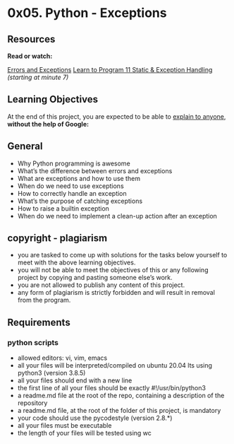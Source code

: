 # 0x05. Python - Exceptions

## Resources
**Read or watch:**

[Errors and Exceptions](https://intranet.alxswe.com/rltoken/Yj7sDOzmKwICSHr7WEAW3A)
[Learn to Program 11 Static & Exception Handling](https://intranet.alxswe.com/rltoken/xASzXarhF1sBhzYkJ14LvQ) *(starting at minute 7)*


## Learning Objectives
At the end of this project, you are expected to be able to [explain to anyone](https://intranet.alxswe.com/rltoken/nbatZmfQyeB03w9ipyFhSw), **without the help of Google:**


## General
- Why Python programming is awesome
- What’s the difference between errors and exceptions
- What are exceptions and how to use them
- When do we need to use exceptions
- How to correctly handle an exception
- What’s the purpose of catching exceptions
- How to raise a builtin exception
- When do we need to implement a clean-up action after an exception

## copyright - plagiarism
- you are tasked to come up with solutions for the tasks below yourself to meet with the above learning objectives.
- you will not be able to meet the objectives of this or any following project by copying and pasting someone else’s work.
- you are not allowed to publish any content of this project.
- any form of plagiarism is strictly forbidden and will result in removal from the program.

## Requirements

### python scripts
- allowed editors: vi, vim, emacs
- all your files will be interpreted/compiled on ubuntu 20.04 lts using python3 (version 3.8.5)
- all your files should end with a new line
- the first line of all your files should be exactly #!/usr/bin/python3
- a readme.md file at the root of the repo, containing a description of the repository
- a readme.md file, at the root of the folder of this project, is mandatory
- your code should use the pycodestyle (version 2.8.*)
- all your files must be executable
- the length of your files will be tested using wc
